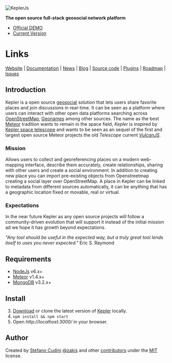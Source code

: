 ![KeplerJs](keplerjs.png) 

**The open source full-stack geosocial network platform**

* [Official DEMO](https://demo.keplerjs.io/)
* [Current Version](https://github.com/Keplerjs/Kepler/releases)

# Links

[Website](http://keplerjs.io/) | 
[Documentation](http://docs.keplerjs.io/) | 
[News](https://twitter.com/Kepler_JS) | 
[Blog](https://medium.com/keplerjs) | 
[Source code](https://github.com/Keplerjs) | 
[Plugins](https://atmospherejs.com/keplerjs) | 
[Roadmap](https://trello.com/b/FBK72QEJ/keplerjs-roadmap) | 
[Issues](https://waffle.io/Keplerjs/Kepler)


## Introduction
Kepler is a open source [geosocial](https://en.wikipedia.org/wiki/Geosocial_networking) solution that lets users share favorite places and join discussions in real-time. It can be seen as a platform where users can interact with other open data platforms searching across [OpenStreetMap](http://www.openstreetmap.org/about), [Geonames](http://www.geonames.org/) among other sources.
The name as the best [Meteor](https://www.meteor.com/) tradition wants to remain in the space field, *Kepler* is inspired by [Kepler space telescope](https://en.wikipedia.org/wiki/Kepler_Mission) and wants to be seen as an sequel of the first and largest open source Meteor projects the old *Telescope* current *[VulcanJS](http://docs.vulcanjs.org/vulcan.html)*.

### Mission
Allows users to collect and georeferencing places on a modern web-mapping interface, describe them accurately, create relationships, sharing with other users and create a social environment. In addition to creating new place you can import pre-existing objects from Openstreetmap creating a social layer over OpenStreetMap.
A place in Kepler can be linked to metadata from different sources automatically, it can be anything that has a geographic location fixed or movable, real or virtual.

### Expectations
In the near future Kepler as any open source projects will follow a community-driven evolution that will support it instead of the initial mission ad we hope it has growth beyond expectations.

*"Any tool should be useful in the expected way, but a truly great tool lends itself to uses you never expected."*
Eric S. Raymond

## Requirements
* [NodeJs](https://nodejs.org) v6.x+
* [Meteor](https://www.meteor.com/install) v1.4.x+
* [MongoDB](https://docs.mongodb.com/manual/installation/) v3.2.x+

## Install
3. [Download](https://github.com/Keplerjs/Kepler/releases) or clone the latest version of [Kepler](https://github.com/Keplerjs/Kepler) locally.
4. ```npm install && npm start ```
5. Open *http://localhost:3000/* in your browser.


## Author
Created by [Stefano Cudini](https://github.com/stefanocudini) [@zakis](http://twitter.com/zakis) and other [contributors](https://github.com/Keplerjs/Kepler/graphs/contributors) under the [MIT](http://opensource.org/licenses/MIT) license.
                
